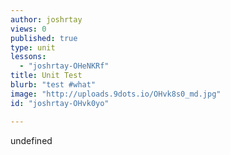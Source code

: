 ```yaml
---
author: joshrtay
views: 0
published: true
type: unit
lessons: 
  - "joshrtay-OHeNKRf"
title: Unit Test
blurb: "test #what"
image: "http://uploads.9dots.io/OHvk8s0_md.jpg"
id: "joshrtay-OHvk0yo"

---
```


undefined
